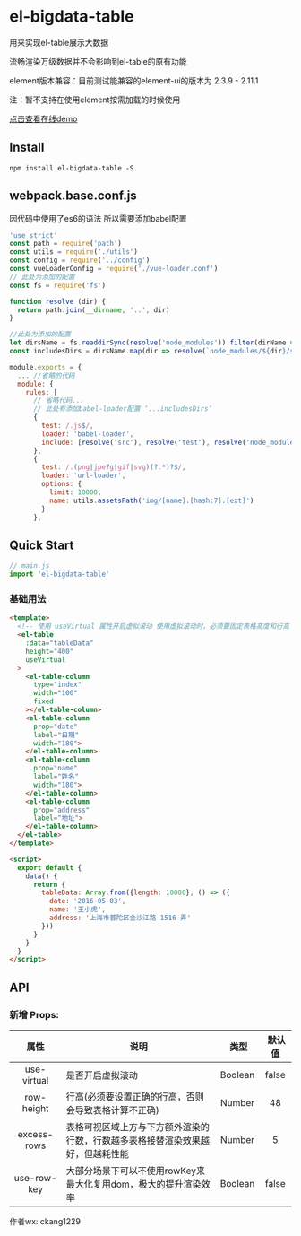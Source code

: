 # el-bigdata-table

用来实现el-table展示大数据

流畅渲染万级数据并不会影响到el-table的原有功能

element版本兼容：目前测试能兼容的element-ui的版本为 2.3.9 - 2.11.1

注：暂不支持在使用element按需加载的时候使用

[点击查看在线demo](https://code-farmer-i.github.io/el-bigdata-table/dist/)

## Install
```shell
npm install el-bigdata-table -S
```

## webpack.base.conf.js
因代码中使用了es6的语法 所以需要添加babel配置
``` javascript
'use strict'
const path = require('path')
const utils = require('./utils')
const config = require('../config')
const vueLoaderConfig = require('./vue-loader.conf')
// 此处为添加的配置
const fs = require('fs')

function resolve (dir) {
  return path.join(__dirname, '..', dir)
}

//此处为添加的配置
let dirsName = fs.readdirSync(resolve('node_modules')).filter(dirName => /el-bigdata-table/.test(dirName))
const includesDirs = dirsName.map(dir => resolve(`node_modules/${dir}/src`))

module.exports = {
  ... //省略的代码
  module: {
    rules: [
      // 省略代码...
      // 此处有添加babel-loader配置 ‘...includesDirs‘
      {
        test: /.js$/,
        loader: 'babel-loader',
        include: [resolve('src'), resolve('test'), resolve('node_modules/webpack-dev-server/client'), ...includesDirs]
      },
      {
        test: /.(png|jpe?g|gif|svg)(?.*)?$/,
        loader: 'url-loader',
        options: {
          limit: 10000,
          name: utils.assetsPath('img/[name].[hash:7].[ext]')
        }
      },
```

## Quick Start
``` javascript
// main.js
import 'el-bigdata-table'
```

### 基础用法
```html
<template>
  <!-- 使用 useVirtual 属性开启虚拟滚动 使用虚拟滚动时，必须要固定表格高度和行高 -->
  <el-table
    :data="tableData"
    height="400"
    useVirtual
  >
    <el-table-column
      type="index"
      width="100"
      fixed
    ></el-table-column>
    <el-table-column
      prop="date"
      label="日期"
      width="180">
    </el-table-column>
    <el-table-column
      prop="name"
      label="姓名"
      width="180">
    </el-table-column>
    <el-table-column
      prop="address"
      label="地址">
    </el-table-column>
  </el-table>
</template>

<script>
  export default {
    data() {
      return {
        tableData: Array.from({length: 10000}, () => ({
          date: '2016-05-03',
          name: '王小虎',
          address: '上海市普陀区金沙江路 1516 弄'
        }))
      }
    }
  }
</script>
```

## API

### 新增 Props:

属性  |  说明  |  类型  |  默认值
:-------: | -------  |  :-------:  |  :-------:
use-virtual  |  是否开启虚拟滚动  |  Boolean  |  false
row-height  |  行高(必须要设置正确的行高，否则会导致表格计算不正确)  |  Number  |  48
excess-rows  |  表格可视区域上方与下方额外渲染的行数，行数越多表格接替渲染效果越好，但越耗性能  |  Number  |  5
use-row-key  |  大部分场景下可以不使用rowKey来最大化复用dom，极大的提升渲染效率  |  Boolean  | false

作者wx: ckang1229

